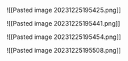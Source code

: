 
![[Pasted image 20231225195425.png]]

![[Pasted image 20231225195441.png]]

![[Pasted image 20231225195454.png]]

![[Pasted image 20231225195508.png]]